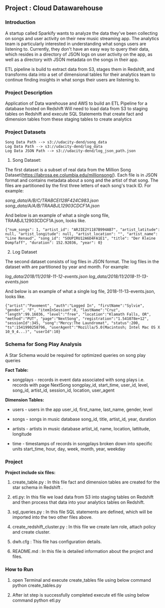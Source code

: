 ## Project : Cloud Datawarehouse

### Introduction

A startup called Sparkify wants to analyze the data they've been collecting on songs and user activity on their new music streaming app. The analytics team is particularly interested in understanding what songs users are listening to. Currently, they don't have an easy way to query their data, which resides in a directory of JSON logs on user activity on the app, as well as a directory with JSON metadata on the songs in their app.

ETL pipeline is build to extract  data from S3, stages them in Redshift, and transforms data into a set of dimensional tables for their analytics team to continue finding insights in what songs their users are listening to.

### Project Description

Application of Data warehouse and AWS to build an ETL Pipeline for a database hosted on Redshift Will need to load data from S3 to staging tables on Redshift and execute SQL Statements that create fact and dimension tables from these staging tables to create analytics

### Project Datasets
```
Song Data Path --> s3://udacity-dend/song_data 
Log Data Path --> s3://udacity-dend/log_data 
Log Data JSON Path --> s3://udacity-dend/log_json_path.json
```

1) Song Dataset:

The first dataset is a subset of real data from the Million Song Dataset(https://labrosa.ee.columbia.edu/millionsong/). Each file is in JSON format and contains metadata about a song and the artist of that song. The files are partitioned by the first three letters of each song's track ID. For example:

*song_data/A/B/C/TRABCEI128F424C983.json*
*song_data/A/A/B/TRAABJL12903CDCF1A.json*

And below is an example of what a single song file, TRAABJL12903CDCF1A.json, looks like.

```
{"num_songs": 1, "artist_id": "ARJIE2Y1187B994AB7", "artist_latitude": null, "artist_longitude": null, "artist_location": "", "artist_name": "Line Renaud", "song_id": "SOUPIRU12A6D4FA1E1", "title": "Der Kleine Dompfaff", "duration": 152.92036, "year": 0}
```

2) Log Dataset

The second dataset consists of log files in JSON format. The log files in the dataset with are partitioned by year and month. For example:

*log_data/2018/11/2018-11-12-events.json*
*log_data/2018/11/2018-11-13-events.json*

And below is an example of what a single log file, 2018-11-13-events.json, looks like.

```
{"artist":"Pavement", "auth":"Logged In", "firstName":"Sylvie", "gender", "F", "itemInSession":0, "lastName":"Cruz", "length":99.16036, "level":"free", "location":"Klamath Falls, OR", "method":"PUT", "page":"NextSong", "registration":"1.541078e+12", "sessionId":345, "song":"Mercy:The Laundromat", "status":200, "ts":1541990258796, "userAgent":"Mozilla/5.0(Macintosh; Intel Mac OS X 10_9_4...)", "userId":10}
```

### Schema for Song Play Analysis

A Star Schema would be required for optimized queries on song play queries

**Fact Table:**

* songplays - records in event data associated with song plays i.e. records with page NextSong songplay_id, start_time, user_id, level, song_id, artist_id, session_id, location, user_agent

**Dimension Tables:**

* users - users in the app user_id, first_name, last_name, gender, level

* songs - songs in music database song_id, title, artist_id, year, duration

* artists - artists in music database artist_id, name, location, lattitude, longitude

* time - timestamps of records in songplays broken down into specific units start_time, hour, day, week, month, year, weekday

### Project

**Project include six files:**

1. create_table.py : In this file fact and dimension tables are created for the star schema in Redshift .

2. etl.py: In this file we load data from S3 into staging tables on Redshift and then process that data into your analytics tables on Redshift.

3. sql_queries.py  : In this file SQL statements are defined, which will be imported into the two other files above.

4. create_redshift_cluster.py : In this file we create Iam role, attach policy and create cluster.

5. dwh.cfg : This file has configuration details.

6. README.md : In this file is detailed information about the project and files.

### How to Run

1. open Terminal and execute create_tables file using below command
python create_tables.py

2. After ist step is successfully completed execute etl file using below command
python etl.py